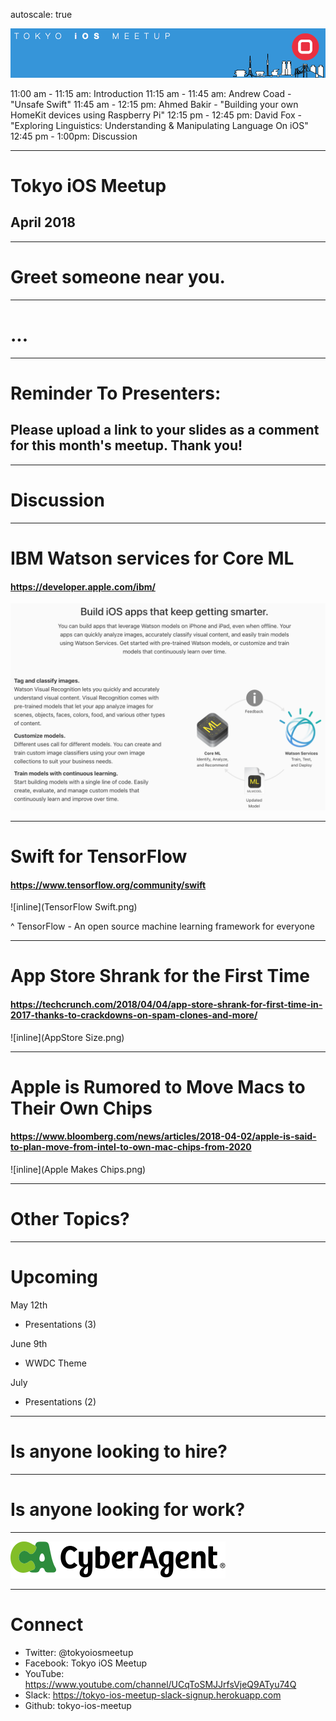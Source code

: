 autoscale: true

![inline](logo.png)

11:00 am - 11:15 am: Introduction
11:15 am - 11:45 am: Andrew Coad - "Unsafe Swift"
11:45 am - 12:15 pm: Ahmed Bakir - "Building your own HomeKit devices using Raspberry Pi"
12:15 pm - 12:45 pm: David Fox - "Exploring Linguistics: Understanding & Manipulating Language On iOS"
12:45 pm - 1:00pm: Discussion

---

# Tokyo iOS Meetup
## April 2018

---

# Greet someone near you.

---

# ...

---

# Reminder To Presenters:
## Please upload a link to your slides as a comment for this month's meetup. Thank you!

---

# Discussion

---

# IBM Watson services for Core ML
#### https://developer.apple.com/ibm/
![inline](Watson.png)

---

# Swift for TensorFlow
#### https://www.tensorflow.org/community/swift
![inline](TensorFlow Swift.png)

^ TensorFlow - An open source machine learning framework for everyone

---

# App Store Shrank for the First Time
#### https://techcrunch.com/2018/04/04/app-store-shrank-for-first-time-in-2017-thanks-to-crackdowns-on-spam-clones-and-more/
![inline](AppStore Size.png)

---

# Apple is Rumored to Move Macs to Their Own Chips
#### https://www.bloomberg.com/news/articles/2018-04-02/apple-is-said-to-plan-move-from-intel-to-own-mac-chips-from-2020
![inline](Apple Makes Chips.png)

---

# Other Topics?

---

# Upcoming

May 12th

- Presentations (3)

June 9th

- WWDC Theme

July
- Presentations (2)

---

# Is anyone looking to hire?

---

# Is anyone looking for work?

---

![inline 100%](CyberAgent_logo.png)

---

# Connect

- Twitter: @tokyoiosmeetup
- Facebook: Tokyo iOS Meetup
- YouTube: https://www.youtube.com/channel/UCqToSMJJrfsVjeQ9ATyu74Q
- Slack: https://tokyo-ios-meetup-slack-signup.herokuapp.com
- Github: tokyo-ios-meetup
